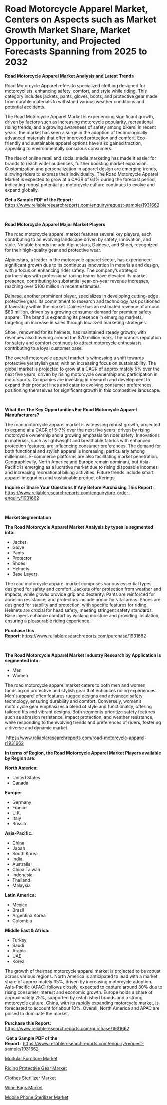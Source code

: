<p><h1>Road Motorcycle Apparel Market, Centers on Aspects such as Market Growth Market Share, Market Opportunity, and Projected Forecasts Spanning from 2025 to 2032</h1></p><p><strong>Road Motorcycle Apparel Market Analysis and Latest Trends</strong></p>
<p><p>Road Motorcycle Apparel refers to specialized clothing designed for motorcyclists, enhancing safety, comfort, and style while riding. This category includes jackets, pants, gloves, boots, and protective gear made from durable materials to withstand various weather conditions and potential accidents. </p><p>The Road Motorcycle Apparel Market is experiencing significant growth, driven by factors such as increasing motorcycle popularity, recreational riding trends, and a growing awareness of safety among bikers. In recent years, the market has seen a surge in the adoption of technologically advanced materials that offer improved protection and comfort. Eco-friendly and sustainable apparel options have also gained traction, appealing to environmentally conscious consumers. </p><p>The rise of online retail and social media marketing has made it easier for brands to reach wider audiences, further boosting market expansion. Customization and personalization in apparel design are emerging trends, allowing riders to express their individuality. The Road Motorcycle Apparel Market is expected to grow at a CAGR of 6.1% during the forecast period, indicating robust potential as motorcycle culture continues to evolve and expand globally.</p></p>
<p><strong>Get a Sample PDF of the Report:&nbsp;</strong> <a href="https://www.reliableresearchreports.com/enquiry/request-sample/1931662?utm_campaign=28&utm_medium=2&utm_source=Github&utm_content=ia&utm_term=08022025&utm_id=road-motorcycle-apparel">https://www.reliableresearchreports.com/enquiry/request-sample/1931662</a></p>
<p>&nbsp;</p>
<p><strong>Road Motorcycle Apparel Major Market Players</strong></p>
<p><p>The road motorcycle apparel market features several key players, each contributing to an evolving landscape driven by safety, innovation, and style. Notable brands include Alpinestars, Dainese, and Shoei, recognized for their high-quality gear and protective wear. </p><p>Alpinestars, a leader in the motorcycle apparel sector, has experienced significant growth due to its continuous innovation in materials and design, with a focus on enhancing rider safety. The company’s strategic partnerships with professional racing teams have elevated its market presence, contributing to substantial year-on-year revenue increases, reaching over $100 million in recent estimates.</p><p>Dainese, another prominent player, specializes in developing cutting-edge protective gear. Its commitment to research and technology has positioned it favorably within the market. Dainese has an estimated revenue of around $80 million, driven by a growing consumer demand for premium safety apparel. The brand is expanding its presence in emerging markets, targeting an increase in sales through localized marketing strategies.</p><p>Shoei, renowned for its helmets, has maintained steady growth, with revenues also hovering around the $70 million mark. The brand’s reputation for safety and comfort continues to attract motorcycle enthusiasts, contributing to a loyal customer base.</p><p>The overall motorcycle apparel market is witnessing a shift towards protective yet stylish gear, with an increasing focus on sustainability. The global market is projected to grow at a CAGR of approximately 5% over the next five years, driven by rising motorcycle ownership and participation in motorsports. Companies are investing in research and development to expand their product lines and cater to evolving consumer preferences, positioning themselves for significant growth in this competitive landscape.</p></p>
<p>&nbsp;</p>
<p><strong>What Are The Key Opportunities For Road Motorcycle Apparel Manufacturers?</strong></p>
<p><p>The road motorcycle apparel market is witnessing robust growth, projected to expand at a CAGR of 5-7% over the next five years, driven by rising motorcycle ownership and a growing emphasis on rider safety. Innovations in materials, such as lightweight and breathable fabrics with enhanced protection features, are influencing consumer preferences. The demand for both functional and stylish apparel is increasing, particularly among millennials. E-commerce platforms are also facilitating market penetration. Geographically, North America and Europe remain dominant, but Asia-Pacific is emerging as a lucrative market due to rising disposable incomes and increasing recreational biking activities. Future trends include smart apparel integration and sustainable product offerings.</p></p>
<p><strong>Inquire or Share Your Questions If Any Before Purchasing This Report:</strong> <a href="https://www.reliableresearchreports.com/enquiry/pre-order-enquiry/1931662?utm_campaign=28&utm_medium=2&utm_source=Github&utm_content=ia&utm_term=08022025&utm_id=road-motorcycle-apparel">https://www.reliableresearchreports.com/enquiry/pre-order-enquiry/1931662</a></p>
<p>&nbsp;</p>
<p><strong>Market Segmentation</strong></p>
<p><strong>The Road Motorcycle Apparel Market Analysis by types is segmented into:</strong></p>
<p><ul><li>Jacket</li><li>Glove</li><li>Pants</li><li>Protector</li><li>Shoes</li><li>Helmets</li><li>Base Layers</li></ul></p>
<p><p>The road motorcycle apparel market comprises various essential types designed for safety and comfort. Jackets offer protection from weather and impacts, while gloves provide grip and dexterity. Pants are reinforced for abrasion resistance, and protectors include armor for vital areas. Shoes are designed for stability and protection, with specific features for riding. Helmets are crucial for head safety, meeting stringent safety standards. Base layers enhance comfort by wicking moisture and providing insulation, ensuring a pleasurable riding experience.</p></p>
<p><strong>Purchase this Report:&nbsp;</strong><a href="https://www.reliableresearchreports.com/purchase/1931662?utm_campaign=28&utm_medium=2&utm_source=Github&utm_content=ia&utm_term=08022025&utm_id=road-motorcycle-apparel">https://www.reliableresearchreports.com/purchase/1931662</a></p>
<p>&nbsp;</p>
<p><strong>The Road Motorcycle Apparel Market Industry Research by Application is segmented into:</strong></p>
<p><ul><li>Men</li><li>Women</li></ul></p>
<p><p>The road motorcycle apparel market caters to both men and women, focusing on protective and stylish gear that enhances riding experiences. Men's apparel often features rugged designs and advanced safety technology, ensuring durability and comfort. Conversely, women’s motorcycle gear emphasizes a blend of style and functionality, offering tailored fits and vibrant designs. Both segments prioritize safety features such as abrasion resistance, impact protection, and weather resistance, while responding to the evolving trends and preferences of riders, fostering a diverse and dynamic market.</p></p>
<p><a href="https://www.reliableresearchreports.com/road-motorcycle-apparel-r1931662?utm_campaign=28&utm_medium=2&utm_source=Github&utm_content=ia&utm_term=08022025&utm_id=road-motorcycle-apparel">&nbsp;https://www.reliableresearchreports.com/road-motorcycle-apparel-r1931662</a></p>
<p><strong>In terms of Region, the Road Motorcycle Apparel Market Players available by Region are:</strong></p>
<p>
    <p> <strong> North America: </strong>
        <ul>
            <li>United States</li>
            <li>Canada</li>
        </ul>
        </p> 
    <p> <strong> Europe: </strong>
        <ul>
            <li>Germany</li>
            <li>France</li>
            <li>U.K.</li>
            <li>Italy</li>
            <li>Russia</li>
        </ul>
        </p> 
    <p> <strong> Asia-Pacific: </strong>
        <ul>
            <li>China</li>
            <li>Japan</li>
            <li>South Korea</li>
            <li>India</li>
            <li>Australia</li>
            <li>China Taiwan</li>
            <li>Indonesia</li>
            <li>Thailand</li>
            <li>Malaysia</li>
        </ul>
        </p> 
    <p> <strong> Latin America: </strong>
        <ul>
            <li>Mexico</li>
            <li>Brazil</li>
            <li>Argentina Korea</li>
            <li>Colombia</li>
        </ul>
        </p> 
    <p> <strong> Middle East & Africa: </strong>
        <ul>
            <li>Turkey</li>
            <li>Saudi</li>
            <li>Arabia</li>
            <li>UAE</li>
            <li>Korea</li>
        </ul>
    </p>
    </p>
<p><p>The growth of the road motorcycle apparel market is projected to be robust across various regions. North America is anticipated to lead with a market share of approximately 35%, driven by increasing motorcycle adoption. Asia-Pacific (APAC) follows closely, expected to capture around 30% due to rising consumer interest and economic growth. Europe holds a share of approximately 25%, supported by established brands and a strong motorcycle culture. China, with its rapidly expanding motorcycle market, is forecasted to account for about 10%. Overall, North America and APAC are poised to dominate the market.</p></p>
<p><strong>Purchase this Report: </strong><a href="https://www.reliableresearchreports.com/purchase/1931662?utm_campaign=28&utm_medium=2&utm_source=Github&utm_content=ia&utm_term=08022025&utm_id=road-motorcycle-apparel">https://www.reliableresearchreports.com/purchase/1931662</a></p>
<p>&nbsp;<strong>Get a Sample PDF of the Report:&nbsp;&nbsp;</strong><a href="https://www.reliableresearchreports.com/enquiry/request-sample/1931662?utm_campaign=28&utm_medium=2&utm_source=Github&utm_content=ia&utm_term=08022025&utm_id=road-motorcycle-apparel">https://www.reliableresearchreports.com/enquiry/request-sample/1931662</a></p>
<p><strong></strong></p>
<p><p><a href="https://github.com/ajatawlasta/Market-Research-Report-List-1/blob/main/modular-furniture-market.md?utm_campaign=28&utm_medium=2&utm_source=Github&utm_content=ia&utm_term=08022025&utm_id=road-motorcycle-apparel">Modular Furniture Market</a></p><p><a href="https://github.com/mriwacraane/Market-Research-Report-List-1/blob/main/riding-protective-gear-market.md?utm_campaign=28&utm_medium=2&utm_source=Github&utm_content=ia&utm_term=08022025&utm_id=road-motorcycle-apparel">Riding Protective Gear Market</a></p><p><a href="https://github.com/chikenmhamdi/Market-Research-Report-List-1/blob/main/clothes-sterilizer-market.md?utm_campaign=28&utm_medium=2&utm_source=Github&utm_content=ia&utm_term=08022025&utm_id=road-motorcycle-apparel">Clothes Sterilizer Market</a></p><p><a href="https://github.com/hunanuzmez/Market-Research-Report-List-1/blob/main/wine-bags-market.md?utm_campaign=28&utm_medium=2&utm_source=Github&utm_content=ia&utm_term=08022025&utm_id=road-motorcycle-apparel">Wine Bags Market</a></p><p><a href="https://github.com/benhaeneye/Market-Research-Report-List-1/blob/main/mobile-phone-sterilizer-market.md?utm_campaign=28&utm_medium=2&utm_source=Github&utm_content=ia&utm_term=08022025&utm_id=road-motorcycle-apparel">Mobile Phone Sterilizer Market</a></p></p>